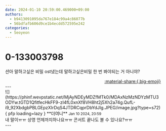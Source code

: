 ```yaml
---
date: 2024-01-10 20:59:00.469000+09:00
authors:
  - b9413091095da767e184c99a4c86077b
  - 56bdfafb606d9ce1b4ecdd572595e242
categories:
  - Seoyeon
---
```


# 0-133003798

<div class="post-container" markdown="1">
<div class="content-container md-sidebar__scrollwrap" markdown="1">

션아 말하고싶은 비밀 ost냈는데 말하고싶은비밀 한 번 봐야되는 거 아니야?

</div>
</div>

<div style="text-align: right;" markdown="1">
<a href="https://weverse.io/fromis9/fanpost/0-133003798" style="text-align: right;">:material-share:{.big-emoji}</a>
</div>
---

<div class="comments-container md-sidebar__scrollwrap" markdown="1">
<div class="comment" markdown="1">
<div class='id-container' markdown="1">
![](https://phinf.wevpstatic.net/MjAyNDEyMDZfMTk0/MDAxNzMzNDYzMTU3ODYw.tGTD1QfitfecHkFF9-zI4fL0xnXf8VH8ht2j5Xh2a74g.QufL-i9_92XbdgbPBLGEpzXIrDqS4JTDRCqprDbYdJIg.JPEG/image.jpg?type=s72){ pfp loading=lazy }
**<span class="artist">더여니</span>** <small>Jan 10 2024, 20:59</small><br>
</div>
<div class='comment-body' markdown="1">
내 말이ㅠㅠ 상영 언제까지하나요ㅠㅠ 콘서트 끝나도 볼 수 있나요?ㅠㅠ
</div>
</div>
</div>
---
